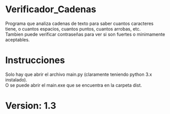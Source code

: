 # Verificador_Cadenas

Programa que analiza cadenas de texto para saber cuantos caracteres tiene, o cuantos espacios, cuantos puntos, cuantos arrobas, etc.\
Tambien puede verificar contraseñas para ver si son fuertes o minimamente aceptables.

# Instrucciones
Solo hay que abrir el archivo main.py (claramente teniendo python 3.x instalado).\
O se puede abrir el main.exe que se encuentra en la carpeta dist.

# Version: 1.3
